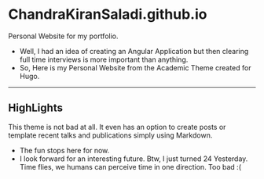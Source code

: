 # ChandraKiranSaladi.github.io
Personal Website for my portfolio.

- Well, I had an idea of creating an Angular Application but then clearing full time interviews is more important than anything. 
- So, Here is my Personal Website from the Academic Theme created for Hugo.

*** 
## HighLights

This theme is not bad at all. It even has an option to create posts or template recent talks and publications simply using Markdown. 

- The fun stops here for now. 
- I look forward for an interesting future. 
Btw, I just turned 24 Yesterday. Time flies, we humans can perceive time in one direction. Too bad :( 